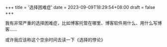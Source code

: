 +++
title = '选择困难症'
date = 2023-09-09T18:29:54+08:00
draft = false
+++

我有非常严重的选择困难症，比如博客托管在哪里、博客软件用什么、用什么写博客……

或许我应该称这个空余时间去读一下《选择的悖论》

